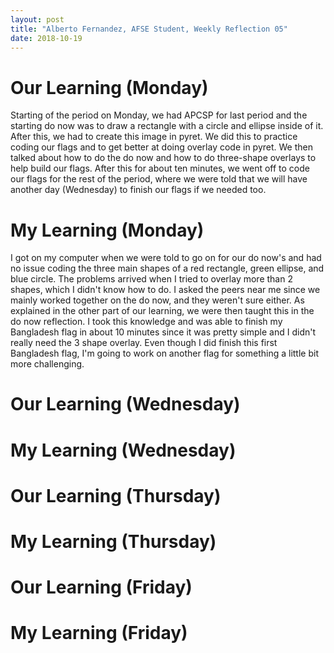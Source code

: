 ```yaml
---
layout: post
title: "Alberto Fernandez, AFSE Student, Weekly Reflection 05"
date: 2018-10-19
---
```


# Our Learning (Monday)
Starting of the period on Monday, we had APCSP for last period and the starting do now was to draw a rectangle with a circle and ellipse inside of it. After this, we had to create this image in pyret. We did this to practice coding our flags and to get better at doing overlay code in pyret. We then talked about how to do the do now and how to do three-shape overlays to help build our flags. After this for about ten minutes, we went off to code our flags for the rest of the period, where we were told that we will have another day (Wednesday) to finish our flags if we needed too.

# My Learning (Monday)
I got on my computer when we were told to go on for our do now's and had no issue coding the three main shapes of a red rectangle, green ellipse, and blue circle. The problems arrived when I tried to overlay more than 2 shapes, which I didn't know how to do. I asked the peers near me since we mainly worked together on the do now, and they weren't sure either. As explained in the other part of our learning, we were then taught this in the do now reflection. I took this knowledge and was able to finish my Bangladesh flag in about 10 minutes since it was pretty simple and I didn't really need the 3 shape overlay. Even though I did finish this first Bangladesh flag, I'm going to work on another flag for something a little bit more challenging. 

# Our Learning (Wednesday)


# My Learning (Wednesday)


# Our Learning (Thursday)


# My Learning (Thursday)


# Our Learning (Friday)


# My Learning (Friday)
